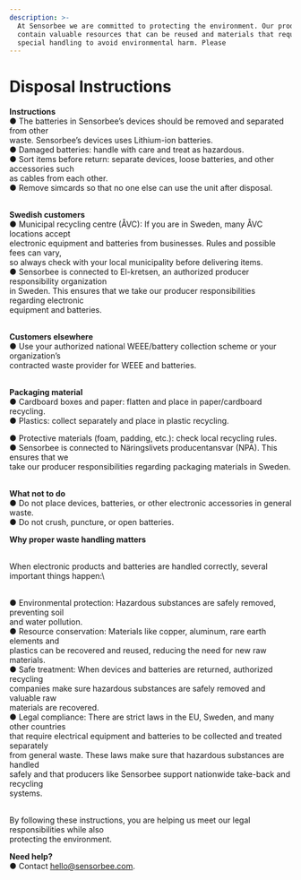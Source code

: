 ```yaml
---
description: >-
  At Sensorbee we are committed to protecting the environment. Our products
  contain valuable resources that can be reused and materials that require
  special handling to avoid environmental harm. Please
---
```


# Disposal Instructions

**Instructions**\
● The batteries in Sensorbee’s devices should be removed and separated from other\
waste. Sensorbee’s devices uses Lithium-ion batteries.\
● Damaged batteries: handle with care and treat as hazardous.\
● Sort items before return: separate devices, loose batteries, and other accessories such\
as cables from each other.\
● Remove simcards so that no one else can use the unit after disposal.

\
**Swedish customers**\
● Municipal recycling centre (ÅVC): If you are in Sweden, many ÅVC locations accept\
electronic equipment and batteries from businesses. Rules and possible fees can vary,\
so always check with your local municipality before delivering items.\
● Sensorbee is connected to El-kretsen, an authorized producer responsibility organization\
in Sweden. This ensures that we take our producer responsibilities regarding electronic\
equipment and batteries.

\
**Customers elsewhere**\
● Use your authorized national WEEE/battery collection scheme or your organization’s\
contracted waste provider for WEEE and batteries.

\
**Packaging material**\
● Cardboard boxes and paper: flatten and place in paper/cardboard recycling.\
● Plastics: collect separately and place in plastic recycling.

● Protective materials (foam, padding, etc.): check local recycling rules.\
● Sensorbee is connected to Näringslivets producentansvar (NPA). This ensures that we\
take our producer responsibilities regarding packaging materials in Sweden.

\
**What not to do**\
● Do not place devices, batteries, or other electronic accessories in general waste.\
● Do not crush, puncture, or open batteries.



**Why proper waste handling matters**

\
When electronic products and batteries are handled correctly, several important things happen:\
\
● Environmental protection: Hazardous substances are safely removed, preventing soil\
and water pollution.\
● Resource conservation: Materials like copper, aluminum, rare earth elements and\
plastics can be recovered and reused, reducing the need for new raw materials.\
● Safe treatment: When devices and batteries are returned, authorized recycling\
companies make sure hazardous substances are safely removed and valuable raw\
materials are recovered.\
● Legal compliance: There are strict laws in the EU, Sweden, and many other countries\
that require electrical equipment and batteries to be collected and treated separately\
from general waste. These laws make sure that hazardous substances are handled\
safely and that producers like Sensorbee support nationwide take-back and recycling\
systems.

\
By following these instructions, you are helping us meet our legal responsibilities while also\
protecting the environment.

**Need help?**\
● Contact hello@sensorbee.com.
